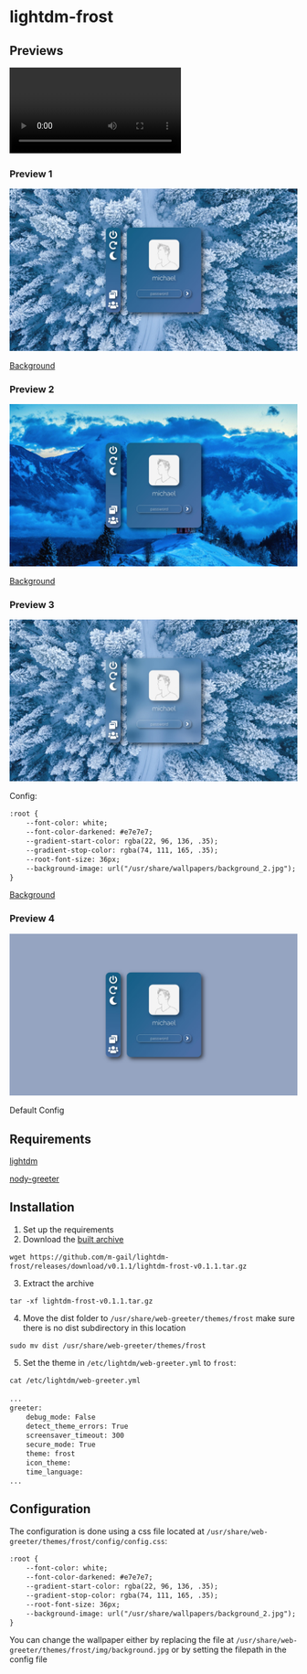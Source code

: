 # lightdm-frost

## Previews

![](readme/preview.mp4)

### Preview 1

![](readme/preview_1.jpg)

[Background](https://www.pexels.com/photo/aerial-photography-of-snow-covered-trees-1438761/)

### Preview 2 

![](readme/preview_2.jpg)

[Background](https://www.pexels.com/photo/photo-of-brown-house-near-mountain-1424246/)

### Preview 3

![](readme/preview_3.jpg)

Config:
```
:root {
    --font-color: white;
    --font-color-darkened: #e7e7e7;
    --gradient-start-color: rgba(22, 96, 136, .35);
    --gradient-stop-color: rgba(74, 111, 165, .35);
    --root-font-size: 36px;
    --background-image: url("/usr/share/wallpapers/background_2.jpg");
}
```
[Background](https://www.pexels.com/photo/aerial-photography-of-snow-covered-trees-1438761/)

### Preview 4

![](readme/preview_4.jpg)

Default Config

## Requirements

[lightdm](https://github.com/canonical/lightdm/)

[nody-greeter](https://github.com/JezerM/nody-greeter)

## Installation

1. Set up the requirements
2. Download the [built archive](https://github.com/m-gail/lightdm-frost/releases/download/v0.1.1/lightdm-frost-v0.1.1.tar.gz)
```
wget https://github.com/m-gail/lightdm-frost/releases/download/v0.1.1/lightdm-frost-v0.1.1.tar.gz
```
3. Extract the archive
```
tar -xf lightdm-frost-v0.1.1.tar.gz
```
4. Move the dist folder to `/usr/share/web-greeter/themes/frost` make sure there is no dist subdirectory in this location
```
sudo mv dist /usr/share/web-greeter/themes/frost
```
5. Set the theme in `/etc/lightdm/web-greeter.yml` to `frost`:
```
cat /etc/lightdm/web-greeter.yml

...
greeter:
    debug_mode: False
    detect_theme_errors: True
    screensaver_timeout: 300
    secure_mode: True
    theme: frost
    icon_theme:
    time_language:
...
```

## Configuration

The configuration is done using a css file located at `/usr/share/web-greeter/themes/frost/config/config.css`:
```
:root {
    --font-color: white;
    --font-color-darkened: #e7e7e7;
    --gradient-start-color: rgba(22, 96, 136, .35);
    --gradient-stop-color: rgba(74, 111, 165, .35);
    --root-font-size: 36px;
    --background-image: url("/usr/share/wallpapers/background_2.jpg");
}
```
You can change the wallpaper either by replacing the file at `/usr/share/web-greeter/themes/frost/img/background.jpg` or by setting the filepath in the config file

